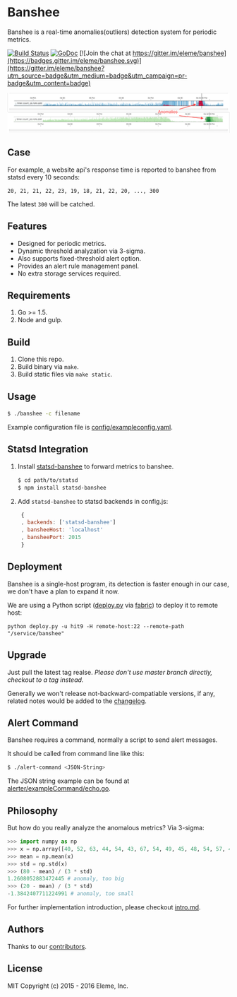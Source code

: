 Banshee
=======

Banshee is a real-time anomalies(outliers) detection system for periodic
metrics.

[![Build Status](https://travis-ci.org/eleme/banshee.svg?branch=master)](https://travis-ci.org/eleme/banshee)
[![GoDoc](https://godoc.org/github.com/eleme/banshee?status.svg)](https://godoc.org/github.com/eleme/banshee)
[![Join the chat at https://gitter.im/eleme/banshee](https://badges.gitter.im/eleme/banshee.svg)](https://gitter.im/eleme/banshee?utm_source=badge&utm_medium=badge&utm_campaign=pr-badge&utm_content=badge)

![snap-01](snap/01.png)

Case
----

For example, a website api's response time is reported to banshee from statsd
every 10 seconds:

```
20, 21, 21, 22, 23, 19, 18, 21, 22, 20, ..., 300
```

The latest `300` will be catched.

Features
--------

* Designed for periodic metrics.
* Dynamic threshold analyzation via 3-sigma.
* Also supports fixed-threshold alert option.
* Provides an alert rule management panel.
* No extra storage services required.

Requirements
------------

1. Go >= 1.5.
2. Node and gulp.

Build
-----

1. Clone this repo.
2. Build binary via `make`.
3. Build static files via `make static`.

Usage
-----

```bash
$ ./banshee -c filename
```

Example configuration file is [config/exampleconfig.yaml](config/exampleconfig.yaml).

Statsd Integration
------------------

1. Install [statsd-banshee](https://www.npmjs.com/package/statsd-banshee) to forward
   metrics to banshee.

   ```bash
   $ cd path/to/statsd
   $ npm install statsd-banshee
   ```

2. Add `statsd-banshee` to statsd backends in config.js:

   ```js
	{
	, backends: ['statsd-banshee']
	, bansheeHost: 'localhost'
	, bansheePort: 2015
	}
   ```

Deployment
----------

Banshee is a single-host program, its detection is faster enough in our case,
we don't have a plan to expand it now.

We are using a Python script ([deploy.py](deploy.py) via [fabric](http://www.fabfile.org/))
to deploy it to remote host:

```
python deploy.py -u hit9 -H remote-host:22 --remote-path "/service/banshee"
```

Upgrade
-------

Just pull the latest tag realse. *Please don't use master branch directly, checkout
to a tag instead.*

Generally we won't release not-backward-compatiable versions, if any, related notes
would be added to the [changelog](changelog).

Alert Command
-------------

Banshee requires a command, normally a script to send alert messages.

It should be called from command line like this:

```bash
$ ./alert-command <JSON-String>
```

The JSON string example can be found at [alerter/exampleCommand/echo.go](alerter/exampleCommand/echo.go).

Philosophy
----------

But how do you really analyze the anomalous metrics? Via 3-sigma:

```python
>>> import numpy as np
>>> x = np.array([40, 52, 63, 44, 54, 43, 67, 54, 49, 45, 48, 54, 57, 43, 58])
>>> mean = np.mean(x)
>>> std = np.std(x)
>>> (80 - mean) / (3 * std)
1.2608052883472445 # anomaly, too big
>>> (20 - mean) / (3 * std)
-1.3842407711224991 # anomaly, too small
```

For further implementation introduction, please checkout [intro.md](intro.md).

Authors
-------

Thanks to our [contributors](https://github.com/eleme/banshee/graphs/contributors).

License
-------

MIT Copyright (c) 2015 - 2016 Eleme, Inc.
